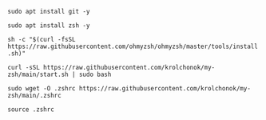 `sudo apt install git -y`

`sudo apt install zsh -y`

`sh -c "$(curl -fsSL https://raw.githubusercontent.com/ohmyzsh/ohmyzsh/master/tools/install.sh)"`

`curl -sSL https://raw.githubusercontent.com/krolchonok/my-zsh/main/start.sh | sudo bash`

`sudo wget -O .zshrc https://raw.githubusercontent.com/krolchonok/my-zsh/main/.zshrc`

`source .zshrc`
